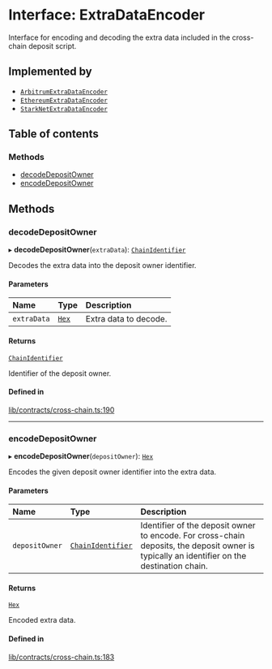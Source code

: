 # Interface: ExtraDataEncoder

Interface for encoding and decoding the extra data included in the
cross-chain deposit script.

## Implemented by

- [`ArbitrumExtraDataEncoder`](../classes/ArbitrumExtraDataEncoder.md)
- [`EthereumExtraDataEncoder`](../classes/EthereumExtraDataEncoder.md)
- [`StarkNetExtraDataEncoder`](../classes/StarkNetExtraDataEncoder.md)

## Table of contents

### Methods

- [decodeDepositOwner](ExtraDataEncoder.md#decodedepositowner)
- [encodeDepositOwner](ExtraDataEncoder.md#encodedepositowner)

## Methods

### decodeDepositOwner

▸ **decodeDepositOwner**(`extraData`): [`ChainIdentifier`](ChainIdentifier.md)

Decodes the extra data into the deposit owner identifier.

#### Parameters

| Name | Type | Description |
| :------ | :------ | :------ |
| `extraData` | [`Hex`](../classes/Hex.md) | Extra data to decode. |

#### Returns

[`ChainIdentifier`](ChainIdentifier.md)

Identifier of the deposit owner.

#### Defined in

[lib/contracts/cross-chain.ts:190](https://github.com/threshold-network/tbtc-v2/blob/main/typescript/src/lib/contracts/cross-chain.ts#L190)

___

### encodeDepositOwner

▸ **encodeDepositOwner**(`depositOwner`): [`Hex`](../classes/Hex.md)

Encodes the given deposit owner identifier into the extra data.

#### Parameters

| Name | Type | Description |
| :------ | :------ | :------ |
| `depositOwner` | [`ChainIdentifier`](ChainIdentifier.md) | Identifier of the deposit owner to encode. For cross-chain deposits, the deposit owner is typically an identifier on the destination chain. |

#### Returns

[`Hex`](../classes/Hex.md)

Encoded extra data.

#### Defined in

[lib/contracts/cross-chain.ts:183](https://github.com/threshold-network/tbtc-v2/blob/main/typescript/src/lib/contracts/cross-chain.ts#L183)
